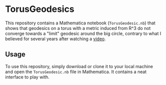 # TorusGeodesics

This repository contains a Mathematica notebook (`TorusGeodesic.nb`) that shows that geodesics on a torus with a metric induced from R^3 do not converge towards a "limit" geodesic around the big circle, contrary to what I believed for several years after watching a [video](https://www.youtube.com/watch?v=NfqrCdAjiks).

## Usage

To use this repository, simply download or clone it to your local machine and open the `TorusGeodesic.nb` file in Mathematica. It contains a neat interface to play with.


